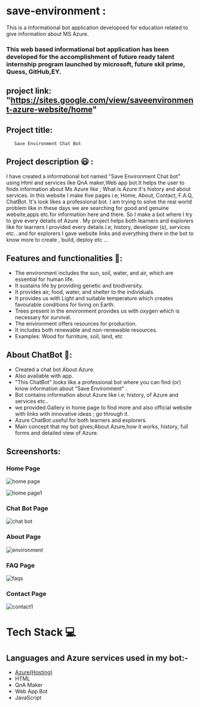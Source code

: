 # save-environment :
This is a Informational bot application developoed for education related to give information about MS Azure.
### This web based informational bot application has been developed for the accomplishment of future ready talent internship program launched by microsoft, future skil prime, Quess, GitHub,EY.

## project link: "https://sites.google.com/view/saveenvironment-azure-website/home"

## Project title: 
       Save Environment Chat Bot
       
## Project description 😃 :      
I have created a informational bot named "Save Environment Chat bot" using Html and services like QnA maker,Web app bot.It helps the user to finds information about Ms Azure like ; What is Azure it's history and about services. In this website I make five pages i.e; Home, About, Contact, F.A.Q, ChatBot. It's look likes a professional bot. I am trying to solve the real world problem like in these days we are searching for  good and genuine website,apps etc.for information here and there. So I make a bot where I try to give every details of Azure . My project helps both learners and explorers like for learners I provided every details i.e; history, developer (s), services etc.. and for explorers I gave website links and everything there in the bot to know more to create , build, deploy etc ...                    

## Features and functionalities 🧐:
- The environment includes the sun, soil, water, and air, which are essential for human life.  
- It sustains life by providing genetic and biodiversity.                             
- It provides air, food, water, and shelter to the individuals.
- It provides us with Light and suitable temperature which creates favourable conditions for living on Earth.
- Trees present in the environment provides us with oxygen which is necessary for survival.     
- The environment offers resources for production.
- It includes both renewable and non-renewable resources.
- Examples: Wood for furniture, soil, land, etc

## About ChatBot 💬: 
- Created a chat bot About Azure.
- Also available with app.
- "This ChatBot" looks like a professional bot where you can find (or) know information about "Save Environment" .
- Bot contains information about Azure like i.e; history, of Azure and services etc..
- we provided Gallery in home page to find more and also official website with links with innovative ideas ; go through it.
- Azure ChatBot useful for both learners and explorers.
- Main concept that my bot gives;About Azure,how it works, history, full forms and detailed view of Azure.

## Screenshorts:
### Home Page 
![home page](https://user-images.githubusercontent.com/111993391/193285852-ec353fed-abcd-4fbe-bd23-d0e3cdabe5bc.png)

![home page1](https://user-images.githubusercontent.com/111993391/193286127-48d528a9-bb34-4496-b950-a1d082ddd847.png)

### Chat Bot Page
![chat bot](https://user-images.githubusercontent.com/111993391/193286320-c42af767-f48d-4cb4-ad94-07cc5645254e.png)

### About Page
![environment](https://user-images.githubusercontent.com/111993391/193416389-6d8e8ed8-3454-4d80-9b5a-1ec10f8a7e6e.png)

### FAQ Page
![faqs](https://user-images.githubusercontent.com/111993391/193286874-1dff1aef-5015-4ce9-89c8-2c0b41d834fb.png)

### Contact Page
![contact1](https://user-images.githubusercontent.com/111993391/193416524-81045c96-3cdd-4d8e-ba27-bff7ef30abeb.png)


# Tech Stack 💻

## Languages and Azure services used in my bot:-

- [Azure(Hosting)](https://azure.microsoft.com/en-in/features/azure-portal/)
- HTML
- QnA Maker
- Web App Bot
- JavaScript 

